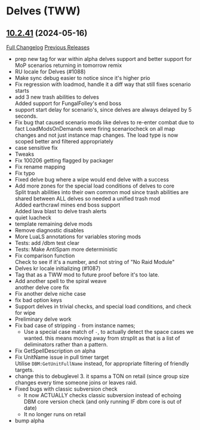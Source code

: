 # <DBM Mod> Delves (TWW)

## [10.2.41](https://github.com/DeadlyBossMods/DeadlyBossMods/tree/10.2.41) (2024-05-16)
[Full Changelog](https://github.com/DeadlyBossMods/DeadlyBossMods/compare/10.2.40...10.2.41) [Previous Releases](https://github.com/DeadlyBossMods/DeadlyBossMods/releases)

- prep new tag for war within alpha delves support and better support for MoP scenarios returning in tomorrow remix  
- RU locale for Delves (#1088)  
- Make sync debug easier to notice since it's higher prio  
- Fix regression with loadmod, handle it a diff way that still fixes scenario starts  
- add 3 new trash abilities to delves  
    Added support for FungalFolley's end boss  
- support start delay for scenario's, since delves are always delayed by 5 seconds.  
- Fix bug that caused scenario mods like delves to re-enter combat due to fact LoadModsOnDemands were firing scenariocheck on all map changes and not just instance map changes. The load type is now scoped better and filtered appropriately  
- case sensitive fix  
- Tweaks  
- Fix 100206 getting flagged by packager  
- Fix rename mapping  
- Fix typo  
- Fixed delve bug where a wipe would end delve with a success  
- Add more zones for the special load conditions of delves to core  
    Split trash abilities into their own common mod since trash abilities are shared between ALL delves so needed a unified trash mod  
    Added earthcrawl mines end boss support  
    Added lava blast to delve trash alerts  
- quiet luacheck  
- template remaining delve mods  
- Remove diagnostic disables  
- More LuaLS annotations for variables storing mods  
- Tests: add /dbm test clear  
- Tests: Make AntiSpam more deterministic  
- Fix comparison function  
    Check to see if it's a number, and not string of "No Raid Module"  
- Delves kr locale initializing (#1087)  
- Tag that as a TWW mod to future proof before it's too late.  
- Add another spell to the spiral weave  
    another delve core fix  
- Fix another delve niche case  
- fix bad option keys  
- Support delves in trivial checks, and special load conditions, and check for wipe  
- Preliminary delve work  
- Fix bad case of stripping `-` from instance names;  
    - Use a special case match of ` - `, to actually detect the space cases we wanted. this means moving away from strsplit as that is a list of deliminators rather than a pattern.  
- Fix GetSpellDescription on alpha  
- Fix UnitName issue in pull timer target  
    Utilise `DBM:GetUnitFullName` instead, for appropriate filtering of friendly targets.  
- change this to debuglevel 3. it spams a TON on retail (since group size changes every time someone joins or leaves raid.  
- Fixed bugs with classic subversion check  
     - It now ACTUALLY checks classic subversion instead of echoing DBM core version check (and only running IF dbm core is out of date)  
     - It no longer runs on retail  
- bump alpha  
